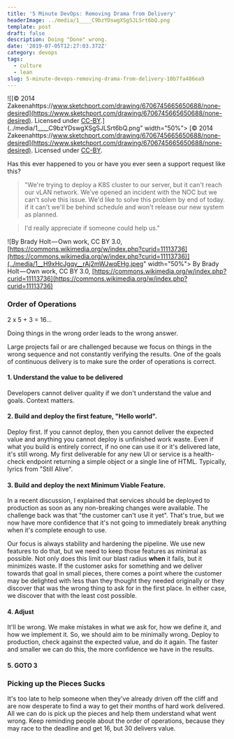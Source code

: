 ```yaml
---
title: '5 Minute DevOps: Removing Drama from Delivery'
headerImage: ../media/1____C9bzYDswgXSgSJLSrt6bQ.png
template: post
draft: false
description: Doing "Done" wrong.
date: '2019-07-05T12:27:03.372Z'
category: devops
tags:
  - culture
  - lean
slug: 5-minute-devops-removing-drama-from-delivery-10b7fa486ea9
---
```


![[© 2014 Zakeenahttps://www.sketchport.com/drawing/6706745665650688/none-desired](https://www.sketchport.com/drawing/6706745665650688/none-desired). Licensed under [CC-BY](http://creativecommons.org/licenses/by/4.0/).](../media/1____C9bzYDswgXSgSJLSrt6bQ.png" width="50%"></img>
[© 2014 Zakeenahttps://www.sketchport.com/drawing/6706745665650688/none-desired](https://www.sketchport.com/drawing/6706745665650688/none-desired). Licensed under [CC-BY](http://creativecommons.org/licenses/by/4.0/).

Has this ever happened to you or have you ever seen a support request like this?

> "We're trying to deploy a K8S cluster to our server, but it can't reach our vLAN network. We've opened an incident with the NOC but we can't solve this issue. We'd like to solve this problem by end of today. if it can't we'll be behind schedule and won't release our new system as planned.

> I'd really appreciate if someone could help us."

![By Brady Holt — Own work, CC BY 3.0, [https://commons.wikimedia.org/w/index.php?curid=11113736](https://commons.wikimedia.org/w/index.php?curid=11113736)](../media/1__H9xHcJgqy__rAj2mWJwqEHg.jpeg" width="50%"></img>
By Brady Holt — Own work, CC BY 3.0, [https://commons.wikimedia.org/w/index.php?curid=11113736](https://commons.wikimedia.org/w/index.php?curid=11113736)

### Order of Operations

2 x 5 + 3 = 16…

Doing things in the wrong order leads to the wrong answer.

Large projects fail or are challenged because we focus on things in the wrong sequence and not constantly verifying the results. One of the goals of continuous delivery is to make sure the order of operations is correct.

#### 1\. Understand the value to be delivered

Developers cannot deliver quality if we don't understand the value and goals. Context matters.

#### 2\. Build and deploy the first feature, "Hello world".

Deploy first. If you cannot deploy, then you cannot deliver the expected value and anything you cannot deploy is unfinished work waste. Even if what you build is entirely correct, if no one can use it or it's delivered late, it's still wrong. My first deliverable for any new UI or service is a health-check endpoint returning a simple object or a single line of HTML. Typically, lyrics from "Still Alive".

#### 3\. Build and deploy the next Minimum Viable Feature.

In a recent discussion, I explained that services should be deployed to production as soon as any non-breaking changes were available. The challenge back was that "the customer can't use it yet". That's true, but we now have more confidence that it's not going to immediately break anything when it's complete enough to use.

Our focus is always stability and hardening the pipeline. We use new features to do that, but we need to keep those features as minimal as possible. Not only does this limit our blast radius **when** it fails, but it minimizes waste. If the customer asks for something and we deliver towards that goal in small pieces, there comes a point where the customer may be delighted with less than they thought they needed originally or they discover that was the wrong thing to ask for in the first place. In either case, we discover that with the least cost possible.

#### 4\. Adjust

It'll be wrong. We make mistakes in what we ask for, how we define it, and how we implement it. So, we should aim to be minimally wrong. Deploy to production, check against the expected value, and do it again. The faster and smaller we can do this, the more confidence we have in the results.

#### 5\. GOTO 3

### Picking up the Pieces Sucks

It's too late to help someone when they've already driven off the cliff and are now desperate to find a way to get their months of hard work delivered. All we can do is pick up the pieces and help them understand what went wrong. Keep reminding people about the order of operations, because they may race to the deadline and get 16, but 30 delivers value.

